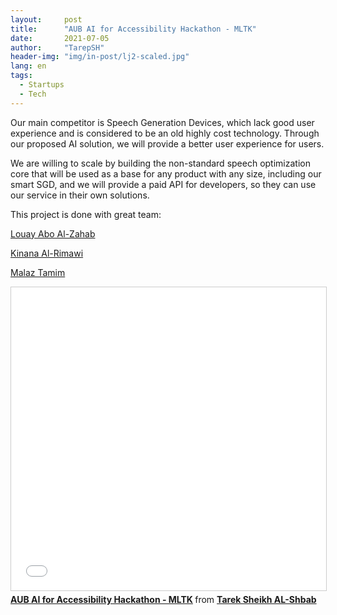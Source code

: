```yaml
---
layout:     post
title:      "AUB AI for Accessibility Hackathon - MLTK"
date:       2021-07-05 
author:     "TarepSH"
header-img: "img/in-post/lj2-scaled.jpg"
lang: en
tags:
  - Startups
  - Tech
---
```



Our main competitor is Speech Generation Devices, which lack good user experience and is considered to be an old highly cost technology. Through our proposed AI solution, we will provide a better user experience for users.

We are willing to scale by building the non-standard speech optimization core that will be used as a base for any product with any size, including our smart SGD, and we will provide a paid API for developers, so they can use our service in their own solutions.

This project is done with great team:

[Louay Abo Al-Zahab](https://www.linkedin.com/in/louayaz/)

[Kinana Al-Rimawi](https://www.linkedin.com/in/kinana-rimawi/)

[Malaz Tamim](https://www.linkedin.com/in/malaztamim/)

<iframe src="//www.slideshare.net/slideshow/embed_code/key/JSXTDBH2ttHmks" width="595" height="485" frameborder="0" marginwidth="0" marginheight="0" scrolling="no" style="border:1px solid #CCC; border-width:1px; margin-bottom:5px; max-width: 100%;" allowfullscreen> </iframe> <div style="margin-bottom:5px"> <strong> <a href="//www.slideshare.net/tarepsh/aub-ai-for-accessibility-hackathon-mltk" title="AUB AI for Accessibility Hackathon - MLTK" target="_blank">AUB AI for Accessibility Hackathon - MLTK</a> </strong> from <strong><a href="https://www.slideshare.net/tarepsh" target="_blank">Tarek Sheikh AL-Shbab</a></strong> </div>